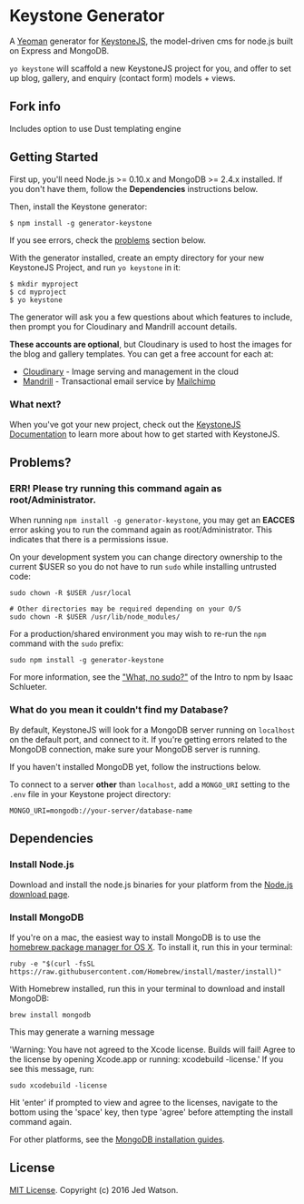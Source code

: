 # Keystone Generator

A [Yeoman](http://yeoman.io) generator for [KeystoneJS](http://keystonejs.com), the model-driven cms for node.js built on Express and MongoDB.

`yo keystone` will scaffold a new KeystoneJS project for you, and offer to set up blog, gallery, and enquiry (contact form) models + views.

## Fork info

Includes option to use Dust templating engine

## Getting Started

First up, you'll need Node.js >= 0.10.x and MongoDB >= 2.4.x installed. If you don't have them, follow the **Dependencies** instructions below.

Then, install the Keystone generator:

````
$ npm install -g generator-keystone
````

If you see errors, check the [problems](#err-please-try-running-this-command-again-as-rootadministrator) section below.

With the generator installed, create an empty directory for your new KeystoneJS Project, and run `yo keystone` in it:

````
$ mkdir myproject
$ cd myproject
$ yo keystone
````

The generator will ask you a few questions about which features to include, then prompt you for Cloudinary and Mandrill account details.

**These accounts are optional**, but Cloudinary is used to host the images for the blog and gallery templates. You can get a free account for each at:

* [Cloudinary](https://cloudinary.com/users/register/free) - Image serving and management in the cloud
* [Mandrill](https://mandrill.com/signup/) - Transactional email service by [Mailchimp](http://mailchimp.com)

### What next?

When you've got your new project, check out the [KeystoneJS Documentation](http://keystonejs.com/docs) to learn more about how to get started with KeystoneJS.

## Problems?

### ERR! Please try running this command again as root/Administrator.

When running `npm install -g generator-keystone`, you may get an **EACCES** error asking you to run the command again as root/Administrator. This indicates that there is a permissions issue.

On your development system you can change directory ownership to the current $USER so you do not have to run `sudo` while installing untrusted code:

````
sudo chown -R $USER /usr/local

# Other directories may be required depending on your O/S
sudo chown -R $USER /usr/lib/node_modules/
````

For a production/shared environment you may wish to re-run the `npm` command with the `sudo` prefix:

````
sudo npm install -g generator-keystone
````

For more information, see the ["What, no sudo?"](http://foohack.com/2010/08/intro-to-npm/#what_no_sudo) of the Intro to npm by Isaac Schlueter.

### What do you mean it couldn't find my Database?

By default, KeystoneJS will look for a MongoDB server running on `localhost` on the default port, and connect to it. If you're getting errors related to the MongoDB connection, make sure your MongoDB server is running.

If you haven't installed MongoDB yet, follow the instructions below.

To connect to a server **other** than `localhost`, add a `MONGO_URI` setting to the `.env` file in your Keystone project directory:

````
MONGO_URI=mongodb://your-server/database-name
````


## Dependencies

### Install Node.js

Download and install the node.js binaries for your platform from the [Node.js download page](http://nodejs.org/download/).

### Install MongoDB

If you're on a mac, the easiest way to install MongoDB is to use the [homebrew package manager for OS X](http://brew.sh/). To install it, run this in your terminal:

````
ruby -e "$(curl -fsSL https://raw.githubusercontent.com/Homebrew/install/master/install)"
````

With Homebrew installed, run this in your terminal to download and install MongoDB:

````
brew install mongodb
````

This may generate a warning message

'Warning: You have not agreed to the Xcode license.  Builds will fail! Agree to the license by opening Xcode.app or running: xcodebuild -license.'  If you see this message, run:

````
sudo xcodebuild -license
````

Hit 'enter' if prompted to view and agree to the licenses, navigate to the bottom using the 'space' key, then type 'agree' before attempting the install command again.

For other platforms, see the [MongoDB installation guides](http://docs.mongodb.org/manual/installation/).


## License

[MIT License](http://en.wikipedia.org/wiki/MIT_License). Copyright (c) 2016 Jed Watson.
